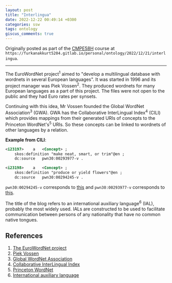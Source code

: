 ```yaml
---
layout: post
title: "Interlingua"
date: 2022-12-22 00:49:14 +0300
categories: ssw
tags: ontology
giscus_comments: true
---
```


Originally posted as part of the [CMPE58H](https://cmpe.boun.edu.tr/courses/cmpe58h) course at `https://furkanakkurt5204.gitlab.io/personal/ontology/2022/12/21/interlingua`.

---

The EuroWordNet project<sup>1</sup> aimed to "develop a multilingual database with wordnets in several European languages".
It was started in 1996 and its project manager was Piek Vossen<sup>2</sup>.
They produced wordnets for many European languages as a part of this project.
The files were not open to the public and they had Euro rates per synsets.

Continuing with this idea, Mr Vossen founded the Global WordNet Association<sup>3</sup> (GWA).
GWA has the Collaborative InterLingual Index<sup>4</sup> (CILI) which provides mappings from their generated URIs of concepts to the Princeton WordNet's<sup>5</sup> URIs.
So these concepts can be linked to wordnets of other languages by a relation.

**Example from CILI**:

```rdf
<i23197>	a	<Concept> ;
	skos:definition	"make neat, smart, or trim"@en ;
	dc:source	pwn30:00293977-v .

<i23198>	a	<Concept> ;
	skos:definition	"produce or yield flowers"@en ;
	dc:source	pwn30:00294245-v .
```

`pwn30:00294245-v` corresponds to [this](http://wordnet-rdf.princeton.edu/pwn30/00294245-v) and `pwn30:00293977-v` corresponds to [this](http://wordnet-rdf.princeton.edu/pwn30/00293977-v).

The title of the blog refers to an international auxiliary language<sup>6</sup> (IAL), probably the most widely used.
IALs are constructed to be used to facilitate communication between persons of any nationality that have no common native tongues.

## References

1. [The EuroWordNet project](https://archive.illc.uva.nl//EuroWordNet/)
2. [Piek Vossen](https://vossen.info/)
3. [Global WordNet Association](http://globalwordnet.org/)
4. [Collaborative InterLingual Index](https://github.com/globalwordnet/cili)
5. [Princeton WordNet](https://wordnet.princeton.edu/)
6. [International auxiliary language](https://en.wikipedia.org/wiki/International_auxiliary_language)

